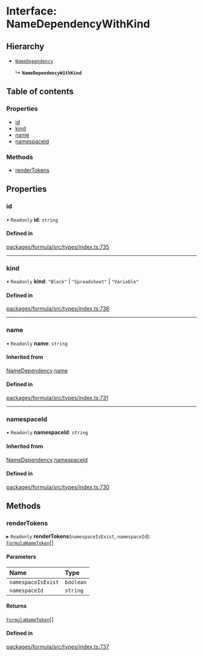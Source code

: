 # Interface: NameDependencyWithKind

## Hierarchy

- [`NameDependency`](NameDependency.md)

  ↳ **`NameDependencyWithKind`**

## Table of contents

### Properties

- [id](NameDependencyWithKind.md#id)
- [kind](NameDependencyWithKind.md#kind)
- [name](NameDependencyWithKind.md#name)
- [namespaceId](NameDependencyWithKind.md#namespaceid)

### Methods

- [renderTokens](NameDependencyWithKind.md#rendertokens)

## Properties

### <a id="id" name="id"></a> id

• `Readonly` **id**: `string`

#### Defined in

[packages/formula/src/types/index.ts:735](https://github.com/mashcard/mashcard/blob/main/packages/formula/src/types/index.ts#L735)

---

### <a id="kind" name="kind"></a> kind

• `Readonly` **kind**: `"Block"` \| `"Spreadsheet"` \| `"Variable"`

#### Defined in

[packages/formula/src/types/index.ts:736](https://github.com/mashcard/mashcard/blob/main/packages/formula/src/types/index.ts#L736)

---

### <a id="name" name="name"></a> name

• `Readonly` **name**: `string`

#### Inherited from

[NameDependency](NameDependency.md).[name](NameDependency.md#name)

#### Defined in

[packages/formula/src/types/index.ts:731](https://github.com/mashcard/mashcard/blob/main/packages/formula/src/types/index.ts#L731)

---

### <a id="namespaceid" name="namespaceid"></a> namespaceId

• `Readonly` **namespaceId**: `string`

#### Inherited from

[NameDependency](NameDependency.md).[namespaceId](NameDependency.md#namespaceid)

#### Defined in

[packages/formula/src/types/index.ts:730](https://github.com/mashcard/mashcard/blob/main/packages/formula/src/types/index.ts#L730)

## Methods

### <a id="rendertokens" name="rendertokens"></a> renderTokens

▸ `Readonly` **renderTokens**(`namespaceIsExist`, `namespaceId`): [`FormulaNameToken`](FormulaNameToken.md)[]

#### Parameters

| Name               | Type      |
| :----------------- | :-------- |
| `namespaceIsExist` | `boolean` |
| `namespaceId`      | `string`  |

#### Returns

[`FormulaNameToken`](FormulaNameToken.md)[]

#### Defined in

[packages/formula/src/types/index.ts:737](https://github.com/mashcard/mashcard/blob/main/packages/formula/src/types/index.ts#L737)

